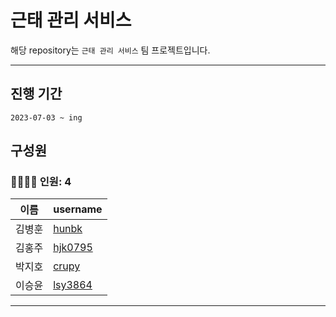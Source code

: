 # 근태 관리 서비스

해당 repository는 `근태 관리 서비스` 팀 프로젝트입니다.   

---

## 진행 기간
```
2023-07-03 ~ ing
```

## 구성원
### 👨‍👩‍👧‍👦 인원: 4
|이름|username|
|---|---|
| 김병훈 | [hunbk](https://github.com/hunbk) |
| 김홍주 | [hjk0795](https://github.com/hjk0795) |
| 박지호 | [crupy](https://github.com/crupy) |
| 이승윤 | [lsy3864](https://github.com/lsy3864)

---
